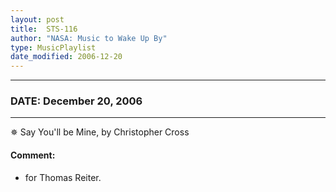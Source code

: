 ```yaml
---
layout: post
title:  STS-116
author: "NASA: Music to Wake Up By"
type: MusicPlaylist
date_modified: 2006-12-20
---
```


----
### DATE: December 20, 2006
----
✵ Say You'll be Mine, by Christopher Cross

#### Comment:
* for Thomas Reiter.
